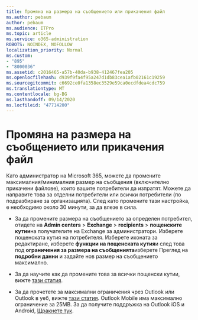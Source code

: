 ```yaml
---
title: Промяна на размера на съобщението или прикачения файл
ms.author: pebaum
author: pebaum
ms.audience: ITPro
ms.topic: article
ms.service: o365-administration
ROBOTS: NOINDEX, NOFOLLOW
localization_priority: Normal
ms.custom:
- "895"
- "8000036"
ms.assetid: c2016465-a57b-40da-b938-412467fea205
ms.openlocfilehash: d939f9fa4f95a247d1db83cea1afb02161c19259
ms.sourcegitcommit: c6692ce0fa1358ec3529e59ca0ecdfdea4cdc759
ms.translationtype: MT
ms.contentlocale: bg-BG
ms.lasthandoff: 09/14/2020
ms.locfileid: "47714200"
---
```

# <a name="changing-message-or-attachment-size"></a>Промяна на размера на съобщението или прикачения файл

Като администратор на Microsoft 365, можете да промените максималния/минималния размер на съобщения (включително прикачени файлове), които вашите потребители да изпратят. Можете да направите това за отделни потребители или всички потребители (по подразбиране за организацията). След като промените тази настройка, е необходимо около 30 минути, за да влезе в сила.
  
- За да промените размера на съобщението за определен потребител, отидете на **Admin centers** \> **Exchange** \> **recipients** \> **пощенските кутии**на получателите на Exchange за администратори. Изберете пощенската кутия на потребителя. Изберете иконата за редактиране, изберете **функции на пощенската кутия**и след това под **ограничения за размера на съобщенията**изберете Преглед на **подробни данни** и задайте нов размер на съобщението максимално.

- За да научите как да промените това за всички пощенски кутии, вижте [тази статия](https://www.microsoft.com/microsoft-365/blog/2015/04/15/office-365-now-supports-larger-email-messages-up-to-150-mb/).

- За да прочетете за максимални ограничения чрез Outlook или Outlook в уеб, вижте [тази статия](https://technet.microsoft.com/library/exchange-online-limits.aspx#MessageLimits). Outlook Mobile има максимално ограничение за 25MB. За да получите поддръжка на Outlook iOS и Android, [Щракнете тук](https://support.office.com/article/Get-in-app-help-for-Outlook-for-iOS-and-Android-218a22d1-9fa5-4889-b689-de1c63493243).
